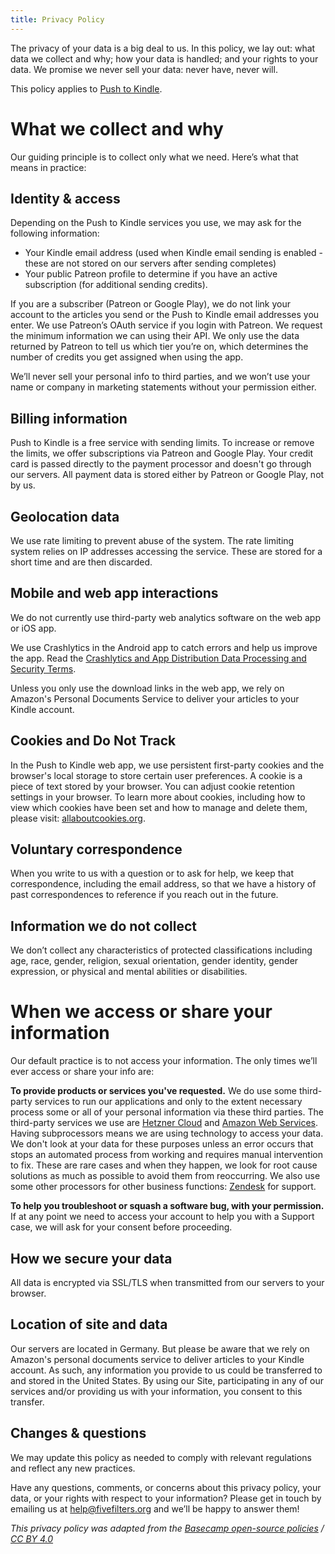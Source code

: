 ```yaml
---
title: Privacy Policy
---
```


The privacy of your data is a big deal to us. In this policy, we lay out: what data we collect and why; how your data is handled; and your rights to your data. We promise we never sell your data: never have, never will.

This policy applies to [Push to Kindle](https://www.fivefilters.org/push-to-kindle/).

# What we collect and why

Our guiding principle is to collect only what we need. Here’s what that means in practice:

## Identity & access

Depending on the Push to Kindle services you use, we may ask for the following information:

* Your Kindle email address (used when Kindle email sending is enabled - these are not stored on our servers after sending completes)
* Your public Patreon profile to determine if you have an active subscription (for additional sending credits).

If you are a subscriber (Patreon or Google Play), we do not link your account to the articles you send or the Push to Kindle email addresses you enter. We use Patreon’s OAuth service if you login with Patreon. We request the minimum information we can using their API. We only use the data returned by Patreon to tell us which tier you’re on, which determines the number of credits you get assigned when using the app.

We’ll never sell your personal info to third parties, and we won’t use your name or company in marketing statements without your permission either.

## Billing information

Push to Kindle is a free service with sending limits. To increase or remove the limits, we offer subscriptions via Patreon and Google Play. Your credit card is passed directly to the payment processor and doesn't go through our servers. All payment data is stored either by Patreon or Google Play, not by us.

## Geolocation data

We use rate limiting to prevent abuse of the system. The rate limiting system relies on IP addresses accessing the service. These are stored for a short time and are then discarded.

## Mobile and web app interactions

We do not currently use third-party web analytics software on the web app or iOS app.

We use Crashlytics in the Android app to catch errors and help us improve the app. Read the [Crashlytics and App Distribution Data Processing and Security Terms](https://firebase.google.com/terms/crashlytics-app-distribution-data-processing-terms).

Unless you only use the download links in the web app, we rely on Amazon's Personal Documents Service to deliver your articles to your Kindle account.

## Cookies and Do Not Track

In the Push to Kindle web app, we use persistent first-party cookies and the browser's local storage to store certain user preferences. A cookie is a piece of text stored by your browser. You can adjust cookie retention settings in your browser. To learn more about cookies, including how to view which cookies have been set and how to manage and delete them, please visit: [allaboutcookies.org](https://www.allaboutcookies.org/).

## Voluntary correspondence

When you write to us with a question or to ask for help, we keep that correspondence, including the email address, so that we have a history of past correspondences to reference if you reach out in the future.

## Information we do not collect

We don’t collect any characteristics of protected classifications including age, race, gender, religion, sexual orientation, gender identity, gender expression, or physical and mental abilities or disabilities.

# When we access or share your information

Our default practice is to not access your information. The only times we’ll ever access or share your info are:

**To provide products or services you've requested.** We do use some third-party services to run our applications and only to the extent necessary process some or all of your personal information via these third parties. The third-party services we use are [Hetzner Cloud](https://www.hetzner.com/rechtliches/impressum) and [Amazon Web Services](https://aws.amazon.com/compliance/gdpr-center/). Having subprocessors means we are using technology to access your data. We don't look at your data for these purposes unless an error occurs that stops an automated process from working and requires manual intervention to fix. These are rare cases and when they happen, we look for root cause solutions as much as possible to avoid them from reoccurring. We also use some other processors for other business functions: [Zendesk](https://www.zendesk.com/company/privacy-and-data-protection/) for support.

**To help you troubleshoot or squash a software bug, with your permission.** If at any point we need to access your account to help you with a Support case, we will ask for your consent before proceeding.

## How we secure your data

All data is encrypted via SSL/TLS when transmitted from our servers to your browser.


## Location of site and data

Our servers are located in Germany. But please be aware that we rely on Amazon's personal documents service to deliver articles to your Kindle account. As such, any information you provide to us could be transferred to and stored in the United States. By using our Site, participating in any of our services and/or providing us with your information, you consent to this transfer.

## Changes & questions

We may update this policy as needed to comply with relevant regulations and reflect any new practices.

Have any questions, comments, or concerns about this privacy policy, your data, or your rights with respect to your information? Please get in touch by emailing us at help@fivefilters.org and we’ll be happy to answer them!

_This privacy policy was adapted from the [Basecamp open-source policies](https://github.com/basecamp/policies) / [CC BY 4.0](https://creativecommons.org/licenses/by/4.0/)_